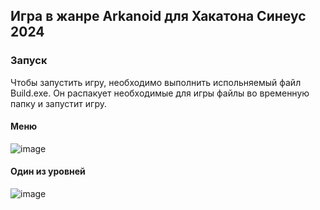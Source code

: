 ## Игра в жанре Arkanoid для Хакатона Синеус 2024

### Запуск

Чтобы запустить игру, необходимо выполнить испольняемый файл Build.exe.
Он распакует необходимые для игры файлы во временную папку и запустит игру.
#### Меню
![image](https://github.com/user-attachments/assets/499f0a85-6373-41b6-967c-6d6524401618)
#### Один из уровней
![image](https://github.com/user-attachments/assets/d8ca8d67-0299-41af-bed5-d3287870f025)
